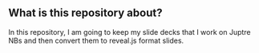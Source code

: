 ## What is this repository about?
In this repository, I am going to keep my slide decks that I work on Juptre NBs and then convert them to reveal.js format slides.
